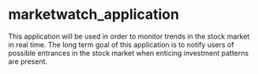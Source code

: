 # marketwatch_application
This application will be used in order to monitor trends in the stock market in real time. The long term goal of this application is to notify users of possible entrances in the stock market when enticing investment patterns are present.
